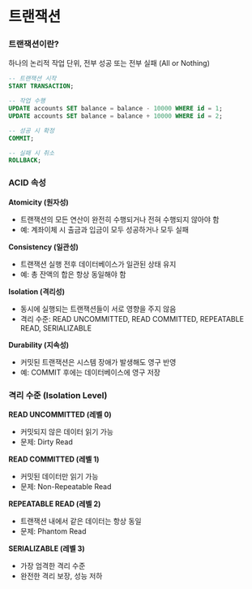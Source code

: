 # 트랜잭션

### 트랜잭션이란?

하나의 논리적 작업 단위, 전부 성공 또는 전부 실패 (All or Nothing)

```sql
-- 트랜잭션 시작
START TRANSACTION;

-- 작업 수행
UPDATE accounts SET balance = balance - 10000 WHERE id = 1;
UPDATE accounts SET balance = balance + 10000 WHERE id = 2;

-- 성공 시 확정
COMMIT;

-- 실패 시 취소
ROLLBACK;
```

### ACID 속성

**Atomicity (원자성)**

- 트랜잭션의 모든 연산이 완전히 수행되거나 전혀 수행되지 않아야 함
- 예: 계좌이체 시 출금과 입금이 모두 성공하거나 모두 실패

**Consistency (일관성)**

- 트랜잭션 실행 전후 데이터베이스가 일관된 상태 유지
- 예: 총 잔액의 합은 항상 동일해야 함

**Isolation (격리성)**

- 동시에 실행되는 트랜잭션들이 서로 영향을 주지 않음
- 격리 수준: READ UNCOMMITTED, READ COMMITTED, REPEATABLE READ, SERIALIZABLE

**Durability (지속성)**

- 커밋된 트랜잭션은 시스템 장애가 발생해도 영구 반영
- 예: COMMIT 후에는 데이터베이스에 영구 저장

### 격리 수준 (Isolation Level)

**READ UNCOMMITTED (레벨 0)**

- 커밋되지 않은 데이터 읽기 가능
- 문제: Dirty Read

**READ COMMITTED (레벨 1)**

- 커밋된 데이터만 읽기 가능
- 문제: Non-Repeatable Read

**REPEATABLE READ (레벨 2)**

- 트랜잭션 내에서 같은 데이터는 항상 동일
- 문제: Phantom Read

**SERIALIZABLE (레벨 3)**

- 가장 엄격한 격리 수준
- 완전한 격리 보장, 성능 저하
